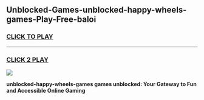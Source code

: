 
## Unblocked-Games-unblocked-happy-wheels-games-Play-Free-baloi
<h3>
<a href="https://premium76.site?title=unblocked-happy-wheels-games&ref=18A1">CLICK TO PLAY</a></h3>
<hr>

<h3>
<a href="https://premium76.site?title=unblocked-happy-wheels-games&ref=18A1">CLICK 2 PLAY</a>
  
</h3>

<a href="https://premium76.site?title=unblocked-happy-wheels-games&ref=18A1"><img src="https://clearcache.store/games.png"></a>


**unblocked-happy-wheels-games games unblocked: Your Gateway to Fun and Accessible Online Gaming**
